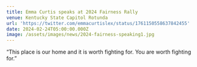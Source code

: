 ```yaml
---
title: Emma Curtis speaks at 2024 Fairness Rally
venue: Kentucky State Capitol Rotunda
url: 'https://twitter.com/emmacurtislex/status/1761150558637842455'
date: 2024-02-24T05:00:00.000Z
image: /assets/images/news/2024-fairness-speaking1.jpg
---
```


“This place is our home and it is worth fighting for. You are worth fighting for.”
